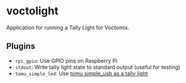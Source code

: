 # voctolight

Application for running a Tally Light for Voctomix.

## Plugins

* `rpi_gpio`: Use GPIO pins on Raspberry Pi
* `stdout`: Write tally light state to standard output (useful for testing)
* `tomu_simple_led`: Use [tomu simple_usb as a tally light](https://github.com/im-tomu/tomu-samples/tree/master/usb_simple)


